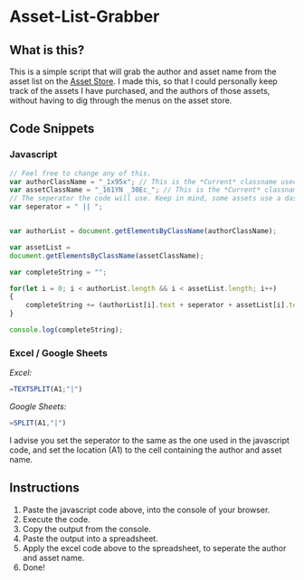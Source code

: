 # Asset-List-Grabber

## What is this?

This is a simple script that will grab the author and asset name from the asset list on the [Asset Store](https://assetstore.unity.com/).
I made this, so that I could personally keep track of the assets I have purchased, and the authors of those assets, without having to dig through the menus on the asset store.

## Code Snippets

### Javascript

```javascript
// Feel free to change any of this.
var authorClassName = "_1x95x"; // This is the *Current* classname used by the author divs.
var assetClassName = "_161YN _30Ec_"; // This is the *Current* classname used by the asset divs.
// The seperator the code will use. Keep in mind, some assets use a dash in their name.
var seperator = " || "; 


var authorList = document.getElementsByClassName(authorClassName);

var assetList = 
document.getElementsByClassName(assetClassName);

var completeString = "";

for(let i = 0; i < authorList.length && i < assetList.length; i++)
{
    completeString += (authorList[i].text + seperator + assetList[i].textContent + '\n');
}

console.log(completeString);
```

### Excel / Google Sheets

*Excel:*

```js
=TEXTSPLIT(A1;"|")
```

*Google Sheets:*

```js
=SPLIT(A1,"|")
```

I advise you set the seperator to the same as the one used in the javascript code, and set the location (A1) to the cell containing the author and asset name.

## Instructions

1. Paste the javascript code above, into the console of your browser.
2. Execute the code.
3. Copy the output from the console.
4. Paste the output into a spreadsheet.
5. Apply the excel code above to the spreadsheet, to seperate the author and asset name.
6. Done!
